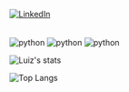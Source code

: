 [![LinkedIn](https://img.shields.io/badge/LinkedIn-0077B5?style=for-the-badge&logo=linkedin&logoColor=white)](https://www.linkedin.com/in/luiz-nascimento-b5a53029a/) 

<div style="display: inline_block"><br/>
	<img align="center" alt="python" src="https://img.shields.io/badge/Python-FFD43B?style=for-the-badge&logo=python&logoColor=blue" />
	<img align="center" alt="python" src="https://img.shields.io/badge/C-00599C?style=for-the-badge&logo=c&logoColor=white" />
	<img align="center" alt="python" src="https://img.shields.io/badge/C%2B%2B-00599C?style=for-the-badge&logo=c%2B%2B&logoColor=white" />
</div>

![Luiz's stats](https://github-readme-stats.vercel.app/api?username=oluiznascimento&theme=vision-friendly-dark&show_icons=true)

![Top Langs](https://github-readme-stats.vercel.app/api/top-langs/?username=oluiznascimento&hide_progress=true)


